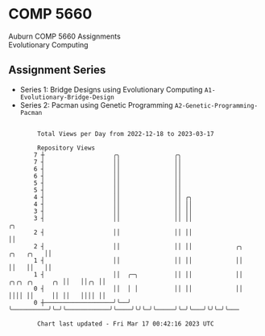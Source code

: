 # COMP 5660
Auburn COMP 5660 Assignments  
Evolutionary Computing

## Assignment Series
- Series 1: Bridge Designs using Evolutionary Computing `A1-Evolutionary-Bridge-Design`
- Series 2: Pacman using Genetic Programming `A2-Genetic-Programming-Pacman`

```

        Total Views per Day from 2022-12-18 to 2023-03-17

        Repository Views
       7 ┼                   ╭╮               ╭╮
       7 ┤                   ││               ││
       6 ┤                   ││               ││
       6 ┤                   ││               ││
       5 ┤                   ││               ││
       5 ┤                   ││               ││
       4 ┤                   ││               ││ ╭╮
       4 ┤                   ││               ││ ││
       3 ┤                   ││               ││ ││
       3 ┤                   ││               ││ ││                                           ╭╮
       2 ┤                   ││               ││ ││                                           ││
       2 ┤                   ││               ││ ││            ╭╮                   ╭╮   ╭╮   ││
       1 ┤                   ││               ││ ││            ││                   ││   ││   ││
       1 ┤                   ││  ╭─╮          ││ ││            ││    ╭╮╭╮ ╭╮     ╭╮ ││   ││╭╮ ││
       0 ┤                   ││  │ │          ││ ││            ││    ││││ ││     ││ ││   ││││ ││
       0 ┼───────────────────╯╰──╯ ╰──────────╯╰─╯╰────────────╯╰────╯╰╯╰─╯╰─────╯╰─╯╰───╯╰╯╰─╯╰───

        Chart last updated - Fri Mar 17 00:42:16 2023 UTC
        
```
